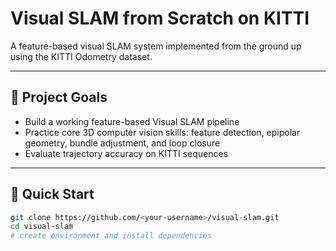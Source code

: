 # Visual SLAM from Scratch on KITTI

A feature-based visual SLAM system implemented from the ground up  
using the KITTI Odometry dataset.

---

## 📌 Project Goals
- Build a working feature-based Visual SLAM pipeline
- Practice core 3D computer vision skills: feature detection, epipolar geometry, 
  bundle adjustment, and loop closure
- Evaluate trajectory accuracy on KITTI sequences

---

## 🚀 Quick Start
```bash
git clone https://github.com/<your-username>/visual-slam.git
cd visual-slam
# create environment and install dependencies
